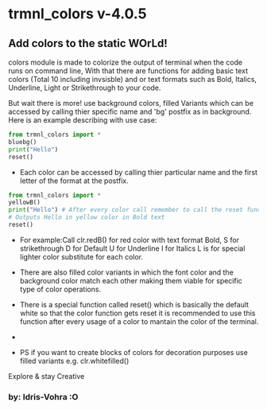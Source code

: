 
# trmnl_colors v-4.0.5
## Add colors to the static WOrLd!


colors module is made to colorize the output of terminal when the code runs on command line, With that there are functions for adding basic text colors (Total 10 including invsisble) and or text formats such as Bold, Italics, Underline, Light or Strikethrough to your code.

But wait there is more! use background colors, filled Variants which can be accessed by calling thier specific name and 'bg' postfix as in background. Here is an example describing with  use case:
```python
from trmnl_colors import *
bluebg()
print("Hello")
reset()
```

* Each color can be accessed by calling thier particular name and the first letter of the format at the postfix.
```python
from trmnl_colors import *
yellowB()
print("Hello") # After every color call remember to call the reset function.
# Outputs Hello in yellow color in Bold text
reset()
```
* For example:Call clr.redB() for red color with text format Bold, S for strikethrough D for Default U for Underline I for Italics L is for special lighter color substitute for each color.


* There are also filled color variants in which the font color and the background color match each other making them viable for specific type of color operations. 

* There is a special function called reset() which is basically the default white so that the color function gets reset it is recommended to use this function after every usage of a color to mantain the color of the terminal.
* 
* PS if you want to create blocks of colors for decoration purposes use filled variants e.g. clr.whitefilled() 

Explore & stay Creative
### by: Idris-Vohra :O
